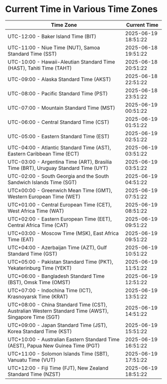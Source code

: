 # Current Time in Various Time Zones

| Time Zone | Current Time |
|-----------|--------------|
| UTC-12:00 - Baker Island Time (BIT) | 2025-06-19 18:51:22 |
| UTC-11:00 - Niue Time (NUT), Samoa Standard Time (SST) | 2025-06-18 19:51:22 |
| UTC-10:00 - Hawaii-Aleutian Standard Time (HAST), Tahiti Time (TAHT) | 2025-06-18 20:51:22 |
| UTC-09:00 - Alaska Standard Time (AKST) | 2025-06-18 22:51:22 |
| UTC-08:00 - Pacific Standard Time (PST) | 2025-06-18 23:51:22 |
| UTC-07:00 - Mountain Standard Time (MST) | 2025-06-19 00:51:22 |
| UTC-06:00 - Central Standard Time (CST) | 2025-06-19 01:51:22 |
| UTC-05:00 - Eastern Standard Time (EST) | 2025-06-19 02:51:22 |
| UTC-04:00 - Atlantic Standard Time (AST), Eastern Caribbean Time (ECT) | 2025-06-19 03:51:22 |
| UTC-03:00 - Argentina Time (ART), Brasília Time (BRT), Uruguay Standard Time (UYT) | 2025-06-19 03:51:22 |
| UTC-02:00 - South Georgia and the South Sandwich Islands Time (SGT) | 2025-06-19 04:51:22 |
| UTC±00:00 - Greenwich Mean Time (GMT), Western European Time (WET) | 2025-06-19 07:51:22 |
| UTC+01:00 - Central European Time (CET), West Africa Time (WAT) | 2025-06-19 08:51:22 |
| UTC+02:00 - Eastern European Time (EET), Central Africa Time (CAT) | 2025-06-19 09:51:22 |
| UTC+03:00 - Moscow Time (MSK), East Africa Time (EAT) | 2025-06-19 09:51:22 |
| UTC+04:00 - Azerbaijan Time (AZT), Gulf Standard Time (GST) | 2025-06-19 10:51:22 |
| UTC+05:00 - Pakistan Standard Time (PKT), Yekaterinburg Time (YEKT) | 2025-06-19 11:51:22 |
| UTC+06:00 - Bangladesh Standard Time (BST), Omsk Time (OMST) | 2025-06-19 12:51:22 |
| UTC+07:00 - Indochina Time (ICT), Krasnoyarsk Time (KRAT) | 2025-06-19 13:51:22 |
| UTC+08:00 - China Standard Time (CST), Australian Western Standard Time (AWST), Singapore Time (SGT) | 2025-06-19 14:51:22 |
| UTC+09:00 - Japan Standard Time (JST), Korea Standard Time (KST) | 2025-06-19 15:51:22 |
| UTC+10:00 - Australian Eastern Standard Time (AEST), Papua New Guinea Time (PGT) | 2025-06-19 16:51:22 |
| UTC+11:00 - Solomon Islands Time (SBT), Vanuatu Time (VUT) | 2025-06-19 17:51:22 |
| UTC+12:00 - Fiji Time (FJT), New Zealand Standard Time (NZST) | 2025-06-19 18:51:22 |
